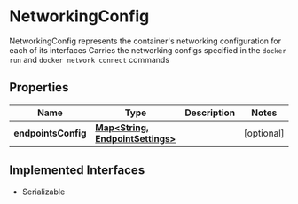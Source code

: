 

# NetworkingConfig

NetworkingConfig represents the container's networking configuration for each of its interfaces Carries the networking configs specified in the `docker run` and `docker network connect` commands

## Properties

| Name | Type | Description | Notes |
|------------ | ------------- | ------------- | -------------|
|**endpointsConfig** | [**Map&lt;String, EndpointSettings&gt;**](EndpointSettings.md) |  |  [optional] |


## Implemented Interfaces

* Serializable


